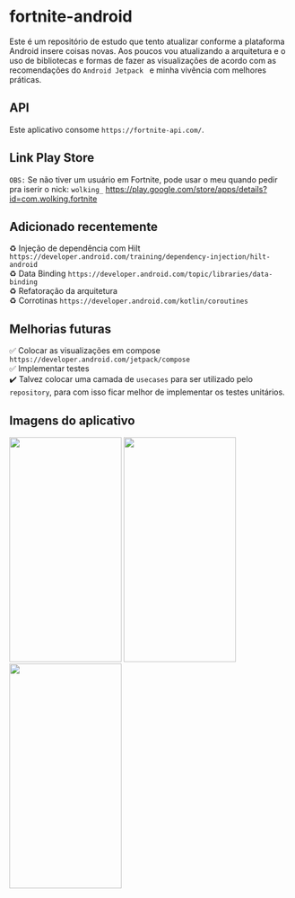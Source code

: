 # fortnite-android

Este é um repositório de estudo que tento atualizar conforme a plataforma Android insere coisas novas.
Aos poucos vou atualizando a arquitetura e o uso de bibliotecas e formas de fazer as visualizações de acordo
com as recomendações do ```Android Jetpack ``` e minha vivência com melhores práticas.

## API
Este aplicativo consome ```https://fortnite-api.com/```.

## Link Play Store
```OBS:``` Se não tiver um usuário em Fortnite, pode usar o meu quando pedir pra iserir o nick: ```wolking_```
https://play.google.com/store/apps/details?id=com.wolking.fortnite

## Adicionado recentemente
♻️ Injeção de dependência com Hilt ```https://developer.android.com/training/dependency-injection/hilt-android``` <br/>
♻️ Data Binding ```https://developer.android.com/topic/libraries/data-binding``` <br/>
♻️ Refatoração da arquitetura<br/>
♻️ Corrotinas ```https://developer.android.com/kotlin/coroutines```<br/>

## Melhorias futuras
✅ Colocar as visualizações em compose ```https://developer.android.com/jetpack/compose```<br/>
✅ Implementar testes<br/>
✔️ Talvez colocar uma camada de ```usecases``` para ser utilizado pelo ```repository```, para com isso ficar melhor de implementar os testes unitários.<br/>

## Imagens do aplicativo

<p float="left">
<img src="https://github.com/paulowolking/fortnite-android/blob/master/app/imagesApp/Screenshot_1645455028.png" width="200" height="400" />
<img src="https://github.com/paulowolking/fortnite-android/blob/master/app/imagesApp/Screenshot_1645455032.png" width="200" height="400" />
<img src="https://github.com/paulowolking/fortnite-android/blob/master/app/imagesApp/Screenshot_1645455034.png" width="200" height="400" />
</p>
